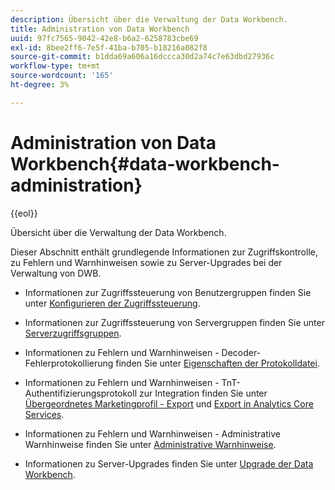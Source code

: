 ```yaml
---
description: Übersicht über die Verwaltung der Data Workbench.
title: Administration von Data Workbench
uuid: 97fc7565-9042-42e8-b6a2-6258783cbe69
exl-id: 8bee2ff6-7e5f-41ba-b705-b18216a082f8
source-git-commit: b1dda69a606a16dccca30d2a74c7e63dbd27936c
workflow-type: tm+mt
source-wordcount: '165'
ht-degree: 3%

---
```


# Administration von Data Workbench{#data-workbench-administration}

{{eol}}

Übersicht über die Verwaltung der Data Workbench.

Dieser Abschnitt enthält grundlegende Informationen zur Zugriffskontrolle, zu Fehlern und Warnhinweisen sowie zu Server-Upgrades bei der Verwaltung von DWB.

* Informationen zur Zugriffssteuerung von Benutzergruppen finden Sie unter [Konfigurieren der Zugriffssteuerung](https://experienceleague.adobe.com/docs/data-workbench/using/server-admin-install/admin-dwb-server/access-control/c-config-acs-ctrl.html).
* Informationen zur Zugriffssteuerung von Servergruppen finden Sie unter [Serverzugriffsgruppen](https://experienceleague.adobe.com/docs/data-workbench/using/server-admin-install/admin-dwb-server/access-control/c-undst-acc-lvls.html).
* Informationen zu Fehlern und Warnhinweisen - Decoder-Fehlerprotokollierung finden Sie unter [Eigenschaften der Protokolldatei](https://experienceleague.adobe.com/docs/data-workbench/using/dataset/log-proc-config-file/c-log-sources.html).
* Informationen zu Fehlern und Warnhinweisen - TnT-Authentifizierungsprotokoll zur Integration finden Sie unter [Übergeordnetes Marketingprofil - Export](https://experienceleague.adobe.com/docs/data-workbench/using/client/export-data/dwb-crs-integration.html?lang=en) und [Export in Analytics Core Services](https://experienceleague.adobe.com/docs/data-workbench/using/client/export-data/dwb-crs-integration.html?lang=en).

* Informationen zu Fehlern und Warnhinweisen - Administrative Warnhinweise finden Sie unter [Administrative Warnhinweise](https://experienceleague.adobe.com/docs/data-workbench/using/server-admin-install/config-settings/c-admin-alts-cfg-stgs.html).
* Informationen zu Server-Upgrades finden Sie unter [Upgrade der Data Workbench](https://experienceleague.adobe.com/docs/data-workbench/using/install/upgrade-dwb/c-upgrd-ins.html).
